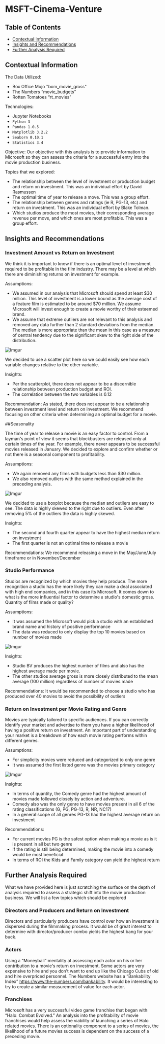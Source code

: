 # MSFT-Cinema-Venture
## Table of Contents
* [Contextual Information](#contextual-information)
* [Insights and Recommendations](#insights-and-recommendations)
* [Further Analysis Required](#further-analysis-required)

## Contextual Information
The Data Utilized:
* Box Office Mojo "bom_movie_gross"
* The Numbers “movie_budgets"
* Rotten Tomatoes “rt_movies”

Technologies:
* Jupyter Notebooks
* `Python 3`
* `Pandas 1.0.5`
* `Matplotlib 3.2.2`
* `Seaborn 0.10.1`
* `Statistics 3.4`

Objective: Our objective with this analysis is to provide information to Microsoft so they can assess the criteria for a successful entry into the movie production business. 

Topics that we explored: 
* The relationship between the level of investment or production budget and return on investment.  This was an individual effort by David Rasmussen
* The optimal time of year to release a move. This was a group effort.
* The relationship between genres and ratings (ie R, PG-13, etc) and return on investment. This was an individual effort by Blake Tolman.
* Which studios produce the most movies, their corresponding average revenue per move, and which ones are most profitable. This was a group effort.

## Insights and Recommendations

### Investment Amount vs Return on Investment

We think it is important to know if there is an optimal level of investment required to be profitable in the film industry.  There may be a level at which there are diminishing returns on investment for example.

Assumptions:
* We assumed in our analysis that Microsoft should spend at least $30 million.  This level of investment is a lower bound as the average cost of a feature film is estimated to be around $70 million.  We assume Microsoft will invest enough to create a movie worthy of their esteemed brand.
* We assume that extreme outliers are not relevant to this analysis and removed any data further than 2 standard deviations from the median. The median is more appropriate than the mean in this case as a measure of central tendency due to the significant skew to the right side of the distribution.

![Imgur](https://i.imgur.com/m9dRizk.png)

We decided to use a scatter plot here so we could easily see how each variable changes relative to the other variable. 

Insights:
* Per the scatterplot, there does not appear to be a discernible relationship between production budget and ROI.
* The correlation between the two variables is 0.12

Recommendation:
As stated, there does not appear to be a relationship between investment level and return on investment.  We recommend focusing on other criteria when determining an optimal budget for a movie.

##Seasonality

The time of year to release a movie is an easy factor to control.  From a layman's point of view it seems that blockbusters are released only at certain times of the year.  For example, there never appears to be successful movies released in January.  We decided to explore and confirm whether or not there is a seasonal component to profitability.

Assumptions:
* We again removed any films with budgets less than $30 million.   
* We also removed outliers with the same method explained in the preceding analysis. 

![Imgur](https://i.imgur.com/38Fy34P.png)

We decided to use a boxplot because the median and outliers are easy to see. The data is highly skewed to the right due to outliers.  Even after removing 5% of the outliers the data is highly skewed. 

Insights:
* The second and fourth quarter appear to have the highest median return on investment
* The first quarter is not an optimal time to release a movie

Recommendations:
We recommend releasing a move in the May/June/July timeframe or in November/December

### Studio Performance

Studios are recognized by which movies they help produce. The more recognition a studio has the more likely they can make a deal associated with high end companies, and in this case its Microsoft. It comes down to what is the more influential factor to determine a studio's domestic gross. Quantity of films made or quality?

Assumptions:
* It was assumed the Microsoft would pick a studio with an established brand name and history of positive performance 
* The data was reduced to only display the top 10 movies based on number of movies made

![Imgur](https://i.imgur.com/UTlbbAd.png)

Insights:
* Studio BV produces the highest number of films and also has the highest average made per movie. 
* The other studios average gross is more closely distributed to the mean average (100 million) regardless of number of movies made

Recommendations:
It would be recommended to choose a studio who has produced over 40 movies to avoid the possibility of outliers

### Return on Investment per Movie Rating and Genre

Movies are typically tailored to specific audiences. If you can correctly identify your market and advertise to them you have a higher likelihood of having a positive return on investment. An important part of understanding your market is a breakdown of how each movie rating performs within different genres.

Assumptions:
* For simplicity movies were reduced and categorized to only one genre
* It was assumed the first listed genre was the movies primary category

![Imgur](https://i.imgur.com/RcuVqKg.png)

Insights:
* In terms of quantity, the Comedy genre had the highest amount of movies made followed closely by action and adventure.
* Comedy also was the only genre to have movies present in all 6 of the rating classifications (G, PG, PG-13, R, NR, NC17)
* In a general scope of all genres PG-13 had the highest average return on investment

Recommendations:
* For current movies PG is the safest option when making a movie as  is it is present in all but two genre
* If the  rating is still being determined, making the movie into a comedy would be most beneficial
* In terms of ROI the Kids and Family category can yield the highest return 

## Further Analysis Required
What we have provided here is just scratching the surface on the depth of analysis required to assess a strategic shift into the movie production business.  We will list a few topics which should be explored

### Directors and Producers and Return on Investment
Directors and particularly producers have control over how an investment is dispersed during the filmmaking process.  It would be of great interest to determine with director/producer combo yields the highest bang for your buck.  

### Actors
Using a “Moneyball” mentality at assessing each actor on his or her contribution to a movie's return on investment.  Some actors are very expensive to hire and you don’t want to end up like the Chicago Cubs of old and hire overpriced personnel.  The Numbers website has a “Bankability Index” https://www.the-numbers.com/bankability. It would be interesting to try to create a similar measurement of value for each actor.

### Franchises
Microsoft has a very successful video game franchise that began with “Halo: Combat Evolved.”  An analysis into the profitability of movie franchises would help assess the viability of launching a series of Halo related movies.  There is an optionality component to a series of movies, the likelihood of a future movies success is dependent on the success of a preceding movie.
